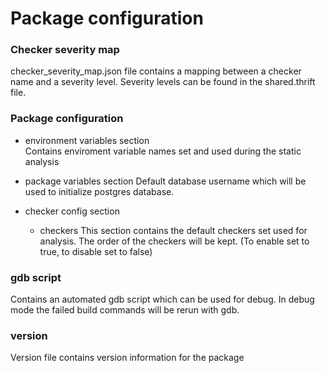 
# Package configuration

### Checker severity map
checker_severity_map.json file contains a mapping between a
checker name and a severity level. Severity levels can be found in the shared.thrift file.

### Package configuration
  *  environment variables section  
     Contains enviroment variable names set and used during the static analysis
  *  package variables section
     Default database username which will be used to initialize postgres database.  

  *  checker config section
     + checkers
       This section contains the default checkers set used for analysis.
       The order of the checkers will be kept. (To enable set to true, to disable set to false)

### gdb script
Contains an automated gdb script which can be used for debug. In debug mode the failed build commands will be rerun with gdb.

### version
Version file contains version information for the package
